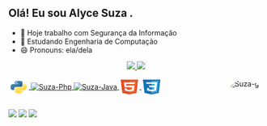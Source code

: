 
## Olá! Eu sou Alyce Suza .

- 🔭 Hoje trabalho com Segurança da Informação
- 🌱 Estudando Engenharia de Computação
- 😄 Pronouns: ela/dela

<div align="center">
  <a href="https://github.com/alycesuza">
  <img height="150em" src="https://github-readme-stats.vercel.app/api?username=alycesuza&show_icons=true&theme=highcontrast&include_all_commits=true&count_private=true"/>
  <img height="150em" src="https://github-readme-stats.vercel.app/api/top-langs/?username=alycesuza&hide=html&layout=compact=true&theme=highcontrast"/>
</div>

<div style="display: inline_block"><br>
  <img align="center" alt="Suza-Python" height="30" width="40" src="https://raw.githubusercontent.com/devicons/devicon/master/icons/python/python-original.svg">
  <img align="center" alt="Suza-Php" height="30" width="40" src="https://cdn.jsdelivr.net/gh/devicons/devicon/icons/php/php-original.svg">
  <img align="center" alt="Suza-Java" height="30" width="40" src="https://cdn.jsdelivr.net/gh/devicons/devicon/icons/java/java-original-wordmark.svg">
  <img align="center" alt="Suza-HTML" height="30" width="40" src="https://raw.githubusercontent.com/devicons/devicon/master/icons/html5/html5-original.svg">
  <img align="center" alt="Suza-CSS" height="30" width="40" src="https://raw.githubusercontent.com/devicons/devicon/master/icons/css3/css3-original.svg">
  <img align="right" alt="Suza-gif" height="150" style="border-radius:50px;" src="https://media.giphy.com/media/j6YyTCP4yKVbf3Lq59/giphy.gif">
</div>

 ##
  
  
 <div>
    <a href="https://www.instagram.com/hidden_hacking/" target="_blank"><img src="https://img.shields.io/badge/-Instagram-%23E4405F?style=for-the-badge&logo=instagram&logoColor=white" target="_blank"></a>
   <a href="https://www.youtube.com/channel/UCAJ9b6AHL2WlG7Ul0wqx53w" target="_blank"><img src="https://img.shields.io/badge/YouTube-FF0000?style=for-the-badge&logo=youtube&logoColor=white" target="_blank"></a>
  <a href="https://www.linkedin.com/in/alyce-suza/" target="_blank"><img src="https://img.shields.io/badge/-LinkedIn-%230077B5?style=for-the-badge&logo=linkedin&logoColor=white" target="_blank"></a> 
   
 </div>
